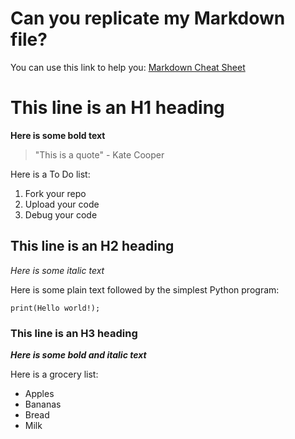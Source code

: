 # Can you replicate my Markdown file?
You can use this link to help you: [Markdown Cheat Sheet](https://www.google.com)
# This line is an H1 heading
**Here is some bold text**
>"This is a quote" - Kate Cooper

Here is a To Do list:
1. Fork your repo
2. Upload your code
3. Debug your code

## This line is an H2 heading
*Here is some italic text*

Here is some plain text followed by the simplest Python program:

`print(Hello world!);`

### This line is an H3 heading
***Here is some bold and italic text***

Here is a grocery list:
- Apples
- Bananas
- Bread
- Milk
